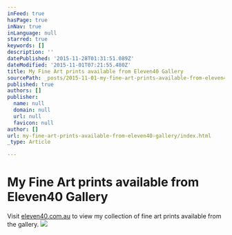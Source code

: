 ```yaml
---
inFeed: true
hasPage: true
inNav: true
inLanguage: null
starred: true
keywords: []
description: ''
datePublished: '2015-11-28T01:31:51.089Z'
dateModified: '2015-11-01T07:21:55.480Z'
title: My Fine Art prints available from Eleven40 Gallery
sourcePath: _posts/2015-11-01-my-fine-art-prints-available-from-eleven40-gallery.md
published: true
authors: []
publisher:
  name: null
  domain: null
  url: null
  favicon: null
author: []
url: my-fine-art-prints-available-from-eleven40-gallery/index.html
_type: Article

---
```

# My Fine Art prints available from Eleven40 Gallery

Visit [eleven40.com.au][0] to view my collection of fine art prints available from the gallery.
![](https://the-grid-user-content.s3-us-west-2.amazonaws.com/426e00d4-c307-42ae-b28f-e96637cde83b.jpg)

[0]: http://eleven40.com.au/photographers/glenn-gibson.html